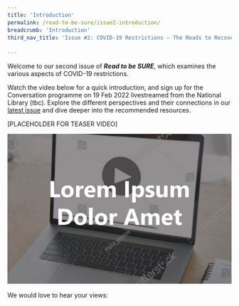 ```yaml
---
title: 'Introduction'
permalink: /read-to-be-sure/issue2-introduction/
breadcrumb: 'Introduction'
third_nav_title: 'Issue #2: COVID-19 Restrictions — The Roads to Recovery'

---
```


Welcome to our second issue of ***Read to be SURE***, which examines the various aspects of COVID-19 restrictions.

Watch the video below for a quick introduction, and sign up for the Conversation programme on 19 Feb 2022 livestreamed from the National Library (tbc). Explore the different perspectives and their connections in our [latest issue](/read-to-be-sure/issue2-perspectives/)  and dive deeper into the recommended resources.

[PLACEHOLDER FOR TEASER VIDEO]

![](../images/rtbs2-watch1.JPG)

We would love to hear your views:

![]()



